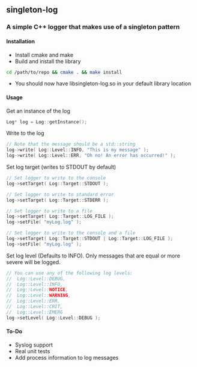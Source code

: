 ## singleton-log
### A simple C++ logger that makes use of a singleton pattern


#### Installation
* Install cmake and make
* Build and install the library
```bash
cd /path/to/repo && cmake . && make install
```
* You should now have libsingleton-log.so in your default library location

#### Usage
Get an instance of the log
```CPP
Log* log = Log::getInstance();
```

Write to the log
```CPP
// Note that the message should be a std::string
log->write( Log::Level::INFO, "This is my message" );
log->write( Log::Level::ERR, "Oh no! An error has occurred!" );
```

Set log target (writes to STDOUT by default)
```CPP
// Set logger to write to the console
log->setTarget( Log::Target::STDOUT );

// Set logger to write to standard error
log->setTarget( Log::Target::STDERR );

// Set logger to write to a file
log->setTarget( Log::Target::LOG_FILE );
log->setFile( "myLog.log" );

// Set logger to write to the console and a file
log->setTarget( Log::Target::STDOUT | Log::Target::LOG_FILE );
log->setFile( "myLog.log" );
```

Set log level (Defaults to INFO). Only messages that are equal or more severe will be logged.
```CPP
// You can use any of the following log levels:
//	Log::Level::DEBUG,
//	Log::Level::INFO,
//	Log::Level::NOTICE,
//	Log::Level::WARNING,
//	Log::Level::ERR,
//	Log::Level::CRIT,
//	Log::Level::EMERG
log->setLevel( Log::Level::DEBUG );
```

#### To-Do
* Syslog support
* Real unit tests
* Add process information to log messages
